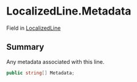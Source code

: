 # LocalizedLine.Metadata

Field in [LocalizedLine](api/csharp/yarn.unity.localizedline.md)

## Summary


Any metadata associated with this line.


```csharp
public string[] Metadata;
```

